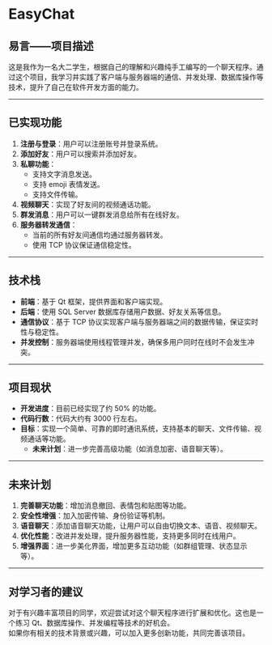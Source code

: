 # EasyChat

## **易言——项目描述**
这是我作为一名大二学生，根据自己的理解和兴趣纯手工编写的一个聊天程序。通过这个项目，我学习并实践了客户端与服务器端的通信、并发处理、数据库操作等技术，提升了自己在软件开发方面的能力。

---

## **已实现功能**
1. **注册与登录**：用户可以注册账号并登录系统。  
2. **添加好友**：用户可以搜索并添加好友。  
3. **私聊功能**：
   - 支持文字消息发送。
   - 支持 emoji 表情发送。
   - 支持文件传输。
4. **视频聊天**：实现了好友间的视频通话功能。  
5. **群发消息**：用户可以一键群发消息给所有在线好友。  
6. **服务器转发通信**：
   - 当前的所有好友间通信均通过服务器转发。
   - 使用 TCP 协议保证通信稳定性。  

---

## **技术栈**
- **前端**：基于 Qt 框架，提供界面和客户端实现。  
- **后端**：使用 SQL Server 数据库存储用户数据、好友关系等信息。  
- **通信协议**：基于 TCP 协议实现客户端与服务器端之间的数据传输，保证实时性与稳定性。  
- **并发控制**：服务器端使用线程管理并发，确保多用户同时在线时不会发生冲突。  

---

## **项目现状**
- **开发进度**：目前已经实现了约 50% 的功能。  
- **代码行数**：代码大约有 3000 行左右。  
- **目标**：实现一个简单、可靠的即时通讯系统，支持基本的聊天、文件传输、视频通话等功能。  
  - **未来计划**：进一步完善高级功能（如消息加密、语音聊天等）。  

---

## **未来计划**
1. **完善聊天功能**：增加消息撤回、表情包和贴图等功能。  
2. **安全性增强**：加入加密传输、身份验证等机制。  
3. **语音聊天**：添加语音聊天功能，让用户可以自由切换文本、语音、视频聊天。  
4. **优化性能**：改进并发处理，提升服务器性能，支持更多同时在线用户。  
5. **增强界面**：进一步美化界面，增加更多互动功能（如群组管理、状态显示等）。  

---

## **对学习者的建议**
对于有兴趣丰富项目的同学，欢迎尝试对这个聊天程序进行扩展和优化。这也是一个练习 Qt、数据库操作、并发编程等技术的好机会。  
如果你有相关的技术背景或兴趣，可以加入更多创新功能，共同完善该项目。
